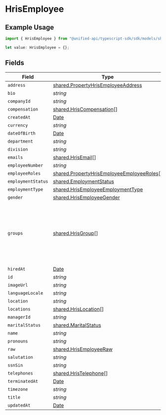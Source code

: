 # HrisEmployee

## Example Usage

```typescript
import { HrisEmployee } from "@unified-api/typescript-sdk/sdk/models/shared";

let value: HrisEmployee = {};
```

## Fields

| Field                                                                                                                                           | Type                                                                                                                                            | Required                                                                                                                                        | Description                                                                                                                                     |
| ----------------------------------------------------------------------------------------------------------------------------------------------- | ----------------------------------------------------------------------------------------------------------------------------------------------- | ----------------------------------------------------------------------------------------------------------------------------------------------- | ----------------------------------------------------------------------------------------------------------------------------------------------- |
| `address`                                                                                                                                       | [shared.PropertyHrisEmployeeAddress](../../../sdk/models/shared/propertyhrisemployeeaddress.md)                                                 | :heavy_minus_sign:                                                                                                                              | N/A                                                                                                                                             |
| `bio`                                                                                                                                           | *string*                                                                                                                                        | :heavy_minus_sign:                                                                                                                              | N/A                                                                                                                                             |
| `companyId`                                                                                                                                     | *string*                                                                                                                                        | :heavy_minus_sign:                                                                                                                              | N/A                                                                                                                                             |
| `compensation`                                                                                                                                  | [shared.HrisCompensation](../../../sdk/models/shared/hriscompensation.md)[]                                                                     | :heavy_minus_sign:                                                                                                                              | N/A                                                                                                                                             |
| `createdAt`                                                                                                                                     | [Date](https://developer.mozilla.org/en-US/docs/Web/JavaScript/Reference/Global_Objects/Date)                                                   | :heavy_minus_sign:                                                                                                                              | N/A                                                                                                                                             |
| `currency`                                                                                                                                      | *string*                                                                                                                                        | :heavy_minus_sign:                                                                                                                              | N/A                                                                                                                                             |
| `dateOfBirth`                                                                                                                                   | [Date](https://developer.mozilla.org/en-US/docs/Web/JavaScript/Reference/Global_Objects/Date)                                                   | :heavy_minus_sign:                                                                                                                              | N/A                                                                                                                                             |
| `department`                                                                                                                                    | *string*                                                                                                                                        | :heavy_minus_sign:                                                                                                                              | N/A                                                                                                                                             |
| `division`                                                                                                                                      | *string*                                                                                                                                        | :heavy_minus_sign:                                                                                                                              | N/A                                                                                                                                             |
| `emails`                                                                                                                                        | [shared.HrisEmail](../../../sdk/models/shared/hrisemail.md)[]                                                                                   | :heavy_minus_sign:                                                                                                                              | N/A                                                                                                                                             |
| `employeeNumber`                                                                                                                                | *string*                                                                                                                                        | :heavy_minus_sign:                                                                                                                              | N/A                                                                                                                                             |
| `employeeRoles`                                                                                                                                 | [shared.PropertyHrisEmployeeEmployeeRoles](../../../sdk/models/shared/propertyhrisemployeeemployeeroles.md)[]                                   | :heavy_minus_sign:                                                                                                                              | N/A                                                                                                                                             |
| `employmentStatus`                                                                                                                              | [shared.EmploymentStatus](../../../sdk/models/shared/employmentstatus.md)                                                                       | :heavy_minus_sign:                                                                                                                              | N/A                                                                                                                                             |
| `employmentType`                                                                                                                                | [shared.HrisEmployeeEmploymentType](../../../sdk/models/shared/hrisemployeeemploymenttype.md)                                                   | :heavy_minus_sign:                                                                                                                              | N/A                                                                                                                                             |
| `gender`                                                                                                                                        | [shared.HrisEmployeeGender](../../../sdk/models/shared/hrisemployeegender.md)                                                                   | :heavy_minus_sign:                                                                                                                              | N/A                                                                                                                                             |
| `groups`                                                                                                                                        | [shared.HrisGroup](../../../sdk/models/shared/hrisgroup.md)[]                                                                                   | :heavy_minus_sign:                                                                                                                              | Which groups/teams/units that this employee/user belongs to.  May not have all of the Group fields present, but should have id, name, or email. |
| `hiredAt`                                                                                                                                       | [Date](https://developer.mozilla.org/en-US/docs/Web/JavaScript/Reference/Global_Objects/Date)                                                   | :heavy_minus_sign:                                                                                                                              | N/A                                                                                                                                             |
| `id`                                                                                                                                            | *string*                                                                                                                                        | :heavy_minus_sign:                                                                                                                              | N/A                                                                                                                                             |
| `imageUrl`                                                                                                                                      | *string*                                                                                                                                        | :heavy_minus_sign:                                                                                                                              | N/A                                                                                                                                             |
| `languageLocale`                                                                                                                                | *string*                                                                                                                                        | :heavy_minus_sign:                                                                                                                              | N/A                                                                                                                                             |
| `location`                                                                                                                                      | *string*                                                                                                                                        | :heavy_minus_sign:                                                                                                                              | N/A                                                                                                                                             |
| `locations`                                                                                                                                     | [shared.HrisLocation](../../../sdk/models/shared/hrislocation.md)[]                                                                             | :heavy_minus_sign:                                                                                                                              | N/A                                                                                                                                             |
| `managerId`                                                                                                                                     | *string*                                                                                                                                        | :heavy_minus_sign:                                                                                                                              | N/A                                                                                                                                             |
| `maritalStatus`                                                                                                                                 | [shared.MaritalStatus](../../../sdk/models/shared/maritalstatus.md)                                                                             | :heavy_minus_sign:                                                                                                                              | N/A                                                                                                                                             |
| `name`                                                                                                                                          | *string*                                                                                                                                        | :heavy_minus_sign:                                                                                                                              | N/A                                                                                                                                             |
| `pronouns`                                                                                                                                      | *string*                                                                                                                                        | :heavy_minus_sign:                                                                                                                              | N/A                                                                                                                                             |
| `raw`                                                                                                                                           | [shared.HrisEmployeeRaw](../../../sdk/models/shared/hrisemployeeraw.md)                                                                         | :heavy_minus_sign:                                                                                                                              | N/A                                                                                                                                             |
| `salutation`                                                                                                                                    | *string*                                                                                                                                        | :heavy_minus_sign:                                                                                                                              | N/A                                                                                                                                             |
| `ssnSin`                                                                                                                                        | *string*                                                                                                                                        | :heavy_minus_sign:                                                                                                                              | N/A                                                                                                                                             |
| `telephones`                                                                                                                                    | [shared.HrisTelephone](../../../sdk/models/shared/hristelephone.md)[]                                                                           | :heavy_minus_sign:                                                                                                                              | N/A                                                                                                                                             |
| `terminatedAt`                                                                                                                                  | [Date](https://developer.mozilla.org/en-US/docs/Web/JavaScript/Reference/Global_Objects/Date)                                                   | :heavy_minus_sign:                                                                                                                              | N/A                                                                                                                                             |
| `timezone`                                                                                                                                      | *string*                                                                                                                                        | :heavy_minus_sign:                                                                                                                              | N/A                                                                                                                                             |
| `title`                                                                                                                                         | *string*                                                                                                                                        | :heavy_minus_sign:                                                                                                                              | N/A                                                                                                                                             |
| `updatedAt`                                                                                                                                     | [Date](https://developer.mozilla.org/en-US/docs/Web/JavaScript/Reference/Global_Objects/Date)                                                   | :heavy_minus_sign:                                                                                                                              | N/A                                                                                                                                             |